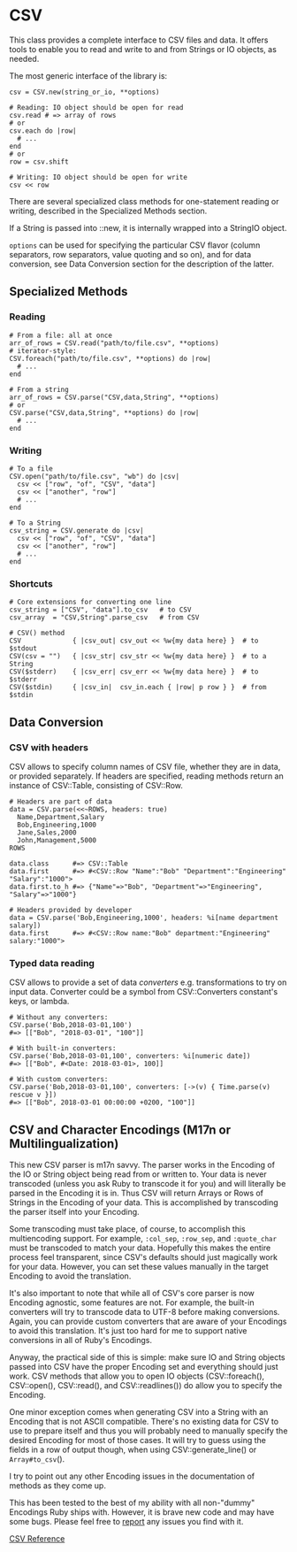 # CSV

This class provides a complete interface to CSV files and data. It offers
tools to enable you to read and write to and from Strings or IO objects, as
needed.

The most generic interface of the library is:

    csv = CSV.new(string_or_io, **options)

    # Reading: IO object should be open for read
    csv.read # => array of rows
    # or
    csv.each do |row|
      # ...
    end
    # or
    row = csv.shift

    # Writing: IO object should be open for write
    csv << row

There are several specialized class methods for one-statement reading or
writing, described in the Specialized Methods section.

If a String is passed into ::new, it is internally wrapped into a StringIO
object.

`options` can be used for specifying the particular CSV flavor (column
separators, row separators, value quoting and so on), and for data conversion,
see Data Conversion section for the description of the latter.

## Specialized Methods

### Reading

    # From a file: all at once
    arr_of_rows = CSV.read("path/to/file.csv", **options)
    # iterator-style:
    CSV.foreach("path/to/file.csv", **options) do |row|
      # ...
    end

    # From a string
    arr_of_rows = CSV.parse("CSV,data,String", **options)
    # or
    CSV.parse("CSV,data,String", **options) do |row|
      # ...
    end

### Writing

    # To a file
    CSV.open("path/to/file.csv", "wb") do |csv|
      csv << ["row", "of", "CSV", "data"]
      csv << ["another", "row"]
      # ...
    end

    # To a String
    csv_string = CSV.generate do |csv|
      csv << ["row", "of", "CSV", "data"]
      csv << ["another", "row"]
      # ...
    end

### Shortcuts

    # Core extensions for converting one line
    csv_string = ["CSV", "data"].to_csv   # to CSV
    csv_array  = "CSV,String".parse_csv   # from CSV

    # CSV() method
    CSV             { |csv_out| csv_out << %w{my data here} }  # to $stdout
    CSV(csv = "")   { |csv_str| csv_str << %w{my data here} }  # to a String
    CSV($stderr)    { |csv_err| csv_err << %w{my data here} }  # to $stderr
    CSV($stdin)     { |csv_in|  csv_in.each { |row| p row } }  # from $stdin

## Data Conversion

### CSV with headers

CSV allows to specify column names of CSV file, whether they are in data, or
provided separately. If headers are specified, reading methods return an
instance of CSV::Table, consisting of CSV::Row.

    # Headers are part of data
    data = CSV.parse(<<~ROWS, headers: true)
      Name,Department,Salary
      Bob,Engineering,1000
      Jane,Sales,2000
      John,Management,5000
    ROWS

    data.class      #=> CSV::Table
    data.first      #=> #<CSV::Row "Name":"Bob" "Department":"Engineering" "Salary":"1000">
    data.first.to_h #=> {"Name"=>"Bob", "Department"=>"Engineering", "Salary"=>"1000"}

    # Headers provided by developer
    data = CSV.parse('Bob,Engineering,1000', headers: %i[name department salary])
    data.first      #=> #<CSV::Row name:"Bob" department:"Engineering" salary:"1000">

### Typed data reading

CSV allows to provide a set of data *converters* e.g. transformations to try
on input data. Converter could be a symbol from CSV::Converters constant's
keys, or lambda.

    # Without any converters:
    CSV.parse('Bob,2018-03-01,100')
    #=> [["Bob", "2018-03-01", "100"]]

    # With built-in converters:
    CSV.parse('Bob,2018-03-01,100', converters: %i[numeric date])
    #=> [["Bob", #<Date: 2018-03-01>, 100]]

    # With custom converters:
    CSV.parse('Bob,2018-03-01,100', converters: [->(v) { Time.parse(v) rescue v }])
    #=> [["Bob", 2018-03-01 00:00:00 +0200, "100"]]

## CSV and Character Encodings (M17n or Multilingualization)

This new CSV parser is m17n savvy.  The parser works in the Encoding of the IO
or String object being read from or written to. Your data is never transcoded
(unless you ask Ruby to transcode it for you) and will literally be parsed in
the Encoding it is in. Thus CSV will return Arrays or Rows of Strings in the
Encoding of your data. This is accomplished by transcoding the parser itself
into your Encoding.

Some transcoding must take place, of course, to accomplish this multiencoding
support. For example, `:col_sep`, `:row_sep`, and `:quote_char` must be
transcoded to match your data.  Hopefully this makes the entire process feel
transparent, since CSV's defaults should just magically work for your data.
However, you can set these values manually in the target Encoding to avoid the
translation.

It's also important to note that while all of CSV's core parser is now
Encoding agnostic, some features are not. For example, the built-in converters
will try to transcode data to UTF-8 before making conversions. Again, you can
provide custom converters that are aware of your Encodings to avoid this
translation. It's just too hard for me to support native conversions in all of
Ruby's Encodings.

Anyway, the practical side of this is simple: make sure IO and String objects
passed into CSV have the proper Encoding set and everything should just work.
CSV methods that allow you to open IO objects (CSV::foreach(), CSV::open(),
CSV::read(), and CSV::readlines()) do allow you to specify the Encoding.

One minor exception comes when generating CSV into a String with an Encoding
that is not ASCII compatible. There's no existing data for CSV to use to
prepare itself and thus you will probably need to manually specify the desired
Encoding for most of those cases. It will try to guess using the fields in a
row of output though, when using CSV::generate_line() or `Array#to_csv`().

I try to point out any other Encoding issues in the documentation of methods
as they come up.

This has been tested to the best of my ability with all non-"dummy" Encodings
Ruby ships with. However, it is brave new code and may have some bugs. Please
feel free to [report](mailto:james@grayproductions.net) any issues you find
with it.

[CSV Reference](https://ruby-doc.org/stdlib-2.7.0/libdoc/csv/rdoc/CSV.html)